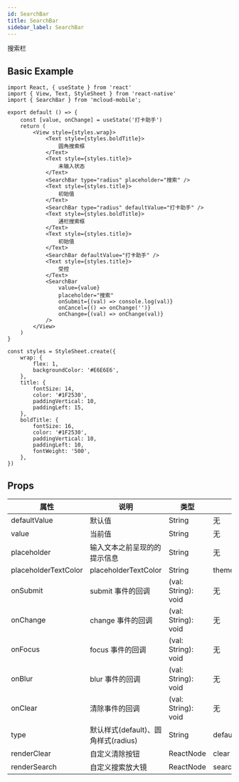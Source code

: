 ```yaml
---
id: SearchBar
title: SearchBar
sidebar_label: SearchBar
---
```


搜索栏

## Basic Example

```SnackPlayer name=searchBar-simple
import React, { useState } from 'react'
import { View, Text, StyleSheet } from 'react-native'
import { SearchBar } from 'mcloud-mobile';

export default () => {
    const [value, onChange] = useState('打卡助手')
    return (
        <View style={styles.wrap}>
            <Text style={styles.boldTitle}>
                圆角搜索框
            </Text>
            <Text style={styles.title}>
                未输入状态
            </Text>
            <SearchBar type="radius" placeholder="搜索" />
            <Text style={styles.title}>
                初始值
            </Text>
            <SearchBar type="radius" defaultValue="打卡助手" />
            <Text style={styles.boldTitle}>
                通栏搜索框
            </Text>
            <Text style={styles.title}>
                初始值
            </Text>
            <SearchBar defaultValue="打卡助手" />
            <Text style={styles.title}>
                受控
            </Text>
            <SearchBar
                value={value}
                placeholder="搜索"
                onSubmit={(val) => console.log(val)}
                onCancel={() => onChange('')}
                onChange={(val) => onChange(val)}
            />
        </View>
    )
}

const styles = StyleSheet.create({
    wrap: {
        flex: 1,
        backgroundColor: '#E6E6E6',
    },
    title: {
        fontSize: 14,
        color: '#1F2530',
        paddingVertical: 10,
        paddingLeft: 15,
    },
    boldTitle: {
        fontSize: 16,
        color: '#1F2530',
        paddingVertical: 10,
        paddingLeft: 10,
        fontWeight: '500',
    },
})

```



## Props

属性 | 说明 | 类型 | 默认值
----|-----|------|------
| defaultValue | 默认值 | String   |  无 |
| value | 当前值 | String   |  无 |
| placeholder | 输入文本之前呈现的的提示信息 | String   |  无 |
| placeholderTextColor      | placeholderTextColor        | String | theme.color_text_placeholder  |
| onSubmit | submit 事件的回调 | (val: String): void   |  无 |
| onChange | change 事件的回调 | (val: String): void   |  无 |
| onFocus | focus 事件的回调 | (val: String): void   |  无 |
| onBlur | blur 事件的回调 | (val: String): void   |  无 |
| onClear | 清除事件的回调 | (val: String): void   |  无 |
| type | 默认样式(default)、圆角样式(radius) | String   |  default |
| renderClear | 自定义清除按钮 | ReactNode   |  clear Image |
| renderSearch | 自定义搜索放大镜 | ReactNode   |  search Image |




